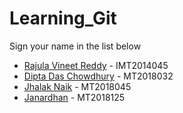 # Learning_Git

Sign your name in the list below

- [Rajula Vineet Reddy](http://github.com/rajula96reddy/) - IMT2014045
- [Dipta Das Chowdhury](https://github.com/diptaddc/) - MT2018032
- [Jhalak Naik](https://github.com/JhalakNaik/) - MT2018045
- [Janardhan](https://github.com/janardhanTJ/) - MT2018125
